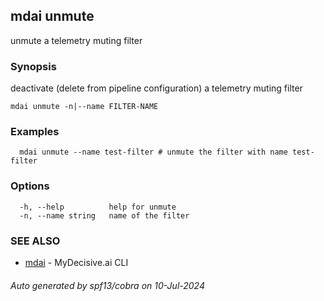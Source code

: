 ## mdai unmute

unmute a telemetry muting filter

### Synopsis

deactivate (delete from pipeline configuration) a telemetry muting filter

```
mdai unmute -n|--name FILTER-NAME
```

### Examples

```
  mdai unmute --name test-filter # unmute the filter with name test-filter
```

### Options

```
  -h, --help          help for unmute
  -n, --name string   name of the filter
```

### SEE ALSO

* [mdai](mdai.md)	 - MyDecisive.ai CLI

###### Auto generated by spf13/cobra on 10-Jul-2024
